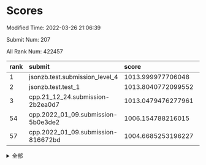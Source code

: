 # Scores

Modified Time: 2022-03-26 21:06:39

Submit Num: 207

All Rank Num: 422457

| rank |               submit               |       score        |       sigma        | pk_num |
| :--- | :--------------------------------- | :----------------- | :----------------- | :----- |
| 1    | jsonzb.test.submission_level_4     | 1013.999977706048  | 0.8253510830965528 | 8160   |
| 2    | jsonzb.test.test_1                 | 1013.8040772099552 | 0.8164738848565034 | 8167   |
| 3    | cpp.21_12_24.submission-2b2ea0d7   | 1013.0479476277961 | 0.7883509233620969 | 8166   |
| 54   | cpp.2022_01_09.submission-5b0e3de2 | 1006.154788216015  | 0.7158801088046463 | 8161   |
| 57   | cpp.2022_01_09.submission-816672bd | 1004.6685253196227 | 0.7231440479047745 | 8162   |


<details>
<summary>全部</summary>

| rank |                 submit                 |       score        |       sigma        | pk_num |
| :--- | :------------------------------------- | :----------------- | :----------------- | :----- |
| 1    | jsonzb.test.submission_level_4         | 1013.999977706048  | 0.8253510830965528 | 8160   |
| 2    | jsonzb.test.test_1                     | 1013.8040772099552 | 0.8164738848565034 | 8167   |
| 3    | cpp.21_12_24.submission-2b2ea0d7       | 1013.0479476277961 | 0.7883509233620969 | 8166   |
| 4    | gobigger.level_3.submission_level_3_48 | 1011.8105892690156 | 0.7681634634673203 | 8161   |
| 5    | gobigger.level_3.submission_level_3_11 | 1011.7454772404158 | 0.759634447096534  | 8166   |
| 6    | gobigger.level_3.submission_level_3_2  | 1011.5727232981201 | 0.779405539247406  | 8164   |
| 7    | gobigger.level_3.submission_level_3_29 | 1011.3730632665404 | 0.7768969242840261 | 8165   |
| 8    | gobigger.level_3.submission_level_3_19 | 1010.9618211074911 | 0.796978895802735  | 8159   |
| 9    | gobigger.level_3.submission_level_3_26 | 1010.9007290347075 | 0.7761080182366092 | 8160   |
| 10   | gobigger.level_3.submission_level_3_6  | 1010.7721098440056 | 0.7617349274001705 | 8169   |
| 11   | gobigger.level_3.submission_level_3_5  | 1010.7662368809118 | 0.7656945014468606 | 8161   |
| 12   | gobigger.level_3.submission_level_3_18 | 1010.6495252023212 | 0.7474454860563284 | 8161   |
| 13   | gobigger.level_3.submission_level_3_30 | 1010.642788885015  | 0.7716840494061189 | 8160   |
| 14   | gobigger.level_3.submission_level_3_21 | 1010.5707041848605 | 0.7320781366984248 | 8166   |
| 15   | gobigger.level_3.submission_level_3_31 | 1010.5340042795839 | 0.7619236460223019 | 8163   |
| 16   | gobigger.level_3.submission_level_3_39 | 1010.4890703475553 | 0.7521542416435897 | 8166   |
| 17   | gobigger.level_3.submission_level_3_14 | 1010.4606111837815 | 0.7623040130019706 | 8163   |
| 18   | gobigger.level_3.submission_level_3_43 | 1010.3750177526572 | 0.7670743991828003 | 8168   |
| 19   | gobigger.level_3.submission_level_3_13 | 1010.3416379581836 | 0.7455791608796373 | 8169   |
| 20   | gobigger.level_3.submission_level_3_3  | 1010.1643122786522 | 0.746576469195601  | 8164   |
| 21   | gobigger.level_3.submission_level_3_0  | 1010.0126154364011 | 0.7449592570443522 | 8160   |
| 22   | gobigger.level_3.submission_level_3_37 | 1009.9760144541928 | 0.7348777879174135 | 8164   |
| 23   | gobigger.level_3.submission_level_3_38 | 1009.9725828886883 | 0.7599828568844178 | 8162   |
| 24   | gobigger.level_3.submission_level_3_42 | 1009.957728549432  | 0.7586677112170699 | 8159   |
| 25   | gobigger.level_3.submission_level_3_40 | 1009.9153182648192 | 0.7533287774120655 | 8165   |
| 26   | gobigger.level_3.submission_level_3_33 | 1009.9019917908263 | 0.7733572085362881 | 8164   |
| 27   | gobigger.level_3.submission_level_3_25 | 1009.8741851046545 | 0.7667802917730768 | 8165   |
| 28   | gobigger.level_3.submission_level_3_36 | 1009.8085052000756 | 0.7339430976223748 | 8166   |
| 29   | gobigger.level_3.submission_level_3_44 | 1009.7904594208502 | 0.7441587054201018 | 8166   |
| 30   | gobigger.level_3.submission_level_3_49 | 1009.7578393937861 | 0.7794780700654969 | 8165   |
| 31   | gobigger.level_3.submission_level_3_45 | 1009.7399742286261 | 0.7345131378793341 | 8164   |
| 32   | gobigger.level_3.submission_level_3_7  | 1009.7012713392967 | 0.7560557617066558 | 8169   |
| 33   | gobigger.level_3.submission_level_3_20 | 1009.6828583489714 | 0.7426427101695549 | 8167   |
| 34   | gobigger.level_3.submission_level_3_17 | 1009.6392828891225 | 0.7403108518147546 | 8158   |
| 35   | gobigger.level_3.submission_level_3_12 | 1009.6258463586396 | 0.7827287657646134 | 8161   |
| 36   | gobigger.level_3.submission_level_3_46 | 1009.6214217924326 | 0.7577399248126806 | 8165   |
| 37   | gobigger.level_3.submission_level_3_41 | 1009.5704926343351 | 0.7625633380575816 | 8162   |
| 38   | gobigger.level_3.submission_level_3_16 | 1009.5529735095482 | 0.7538359492037003 | 8167   |
| 39   | gobigger.level_3.submission_level_3_47 | 1009.4411941800735 | 0.759315830281807  | 8159   |
| 40   | gobigger.level_3.submission_level_3_35 | 1009.4147140711211 | 0.742381525390423  | 8166   |
| 41   | gobigger.level_3.submission_level_3_27 | 1009.4071497242059 | 0.7591735463255866 | 8163   |
| 42   | gobigger.level_3.submission_level_3_9  | 1009.3835188327452 | 0.7589149796159382 | 8165   |
| 43   | gobigger.level_3.submission_level_3_4  | 1009.3438998214239 | 0.7563708759009832 | 8161   |
| 44   | gobigger.level_3.submission_level_3_15 | 1009.2315189963864 | 0.7459403158304067 | 8159   |
| 45   | gobigger.level_3.submission_level_3_10 | 1009.1639529868501 | 0.7406449795032168 | 8164   |
| 46   | gobigger.level_3.submission_level_3_32 | 1009.1459544562001 | 0.7727987572123777 | 8161   |
| 47   | gobigger.level_3.submission_level_3_23 | 1009.1400118587555 | 0.7258895600996046 | 8164   |
| 48   | gobigger.level_3.submission_level_3_24 | 1009.0346589109422 | 0.7469068787337922 | 8166   |
| 49   | gobigger.level_3.submission_level_3_8  | 1008.9822490972847 | 0.7382784171447804 | 8166   |
| 50   | gobigger.level_3.submission_level_3_22 | 1008.8250554982429 | 0.7477131634635523 | 8161   |
| 51   | gobigger.level_3.submission_level_3_1  | 1008.7154636034356 | 0.7562976819894387 | 8164   |
| 52   | gobigger.level_3.submission_level_3_28 | 1008.2056597090661 | 0.7311878463707557 | 8165   |
| 53   | gobigger.level_3.submission_level_3_34 | 1007.9456049829996 | 0.7405458933421465 | 8162   |
| 54   | cpp.2022_01_09.submission-5b0e3de2     | 1006.154788216015  | 0.7158801088046463 | 8161   |
| 55   | gobigger.level_1.submission_level_1_41 | 1004.8910341171992 | 0.7146520673898561 | 8167   |
| 56   | gobigger.level_1.submission_level_1_2  | 1004.8744632364825 | 0.7259975133719411 | 8164   |
| 57   | cpp.2022_01_09.submission-816672bd     | 1004.6685253196227 | 0.7231440479047745 | 8162   |
| 58   | gobigger.level_1.submission_level_1_32 | 1004.649269065557  | 0.714738189733664  | 8165   |
| 59   | gobigger.level_1.submission_level_1_28 | 1004.548509743404  | 0.7310870171262467 | 8167   |
| 60   | gobigger.level_1.submission_level_1_27 | 1004.4010189350599 | 0.7007400056280195 | 8170   |
| 61   | gobigger.level_1.submission_level_1_34 | 1004.3779249964987 | 0.7131016631357584 | 8156   |
| 62   | gobigger.level_1.submission_level_1_14 | 1004.3721874022019 | 0.7139599386765355 | 8161   |
| 63   | gobigger.level_1.submission_level_1_43 | 1004.205747069738  | 0.7241774359741042 | 8164   |
| 64   | gobigger.level_1.submission_level_1_1  | 1004.1993211372692 | 0.7144885675825065 | 8168   |
| 65   | gobigger.level_1.submission_level_1_3  | 1004.1579569313636 | 0.724286228354712  | 8162   |
| 66   | gobigger.level_1.submission_level_1_7  | 1004.1533591694154 | 0.7360183541567318 | 8166   |
| 67   | gobigger.level_1.submission_level_1_22 | 1003.9713367131061 | 0.7107975007135157 | 8159   |
| 68   | gobigger.level_1.submission_level_1_13 | 1003.9586157812448 | 0.7280572734435113 | 8161   |
| 69   | gobigger.level_1.submission_level_1_18 | 1003.889480600904  | 0.7178384386068836 | 8160   |
| 70   | gobigger.level_1.submission_level_1_47 | 1003.7371864715825 | 0.7125338989010734 | 8170   |
| 71   | gobigger.level_1.submission_level_1_11 | 1003.7220971951672 | 0.7242272980024322 | 8164   |
| 72   | gobigger.level_1.submission_level_1_20 | 1003.5965323790564 | 0.7311477544095958 | 8164   |
| 73   | gobigger.level_1.submission_level_1_9  | 1003.5595797126863 | 0.714759897530654  | 8163   |
| 74   | gobigger.level_1.submission_level_1_8  | 1003.5122086160719 | 0.7155551251188165 | 8166   |
| 75   | gobigger.level_1.submission_level_1_23 | 1003.4931165190566 | 0.7251088026374691 | 8165   |
| 76   | gobigger.level_1.submission_level_1_24 | 1003.4770187508997 | 0.7258574254616342 | 8167   |
| 77   | gobigger.level_1.submission_level_1_15 | 1003.4075374749649 | 0.7220088804160767 | 8167   |
| 78   | gobigger.level_1.submission_level_1_40 | 1003.3753024333704 | 0.7060400596128324 | 8163   |
| 79   | gobigger.level_1.submission_level_1_10 | 1003.3660730699035 | 0.7224971984380373 | 8167   |
| 80   | gobigger.level_1.submission_level_1_19 | 1003.3487851397393 | 0.7252543952574053 | 8158   |
| 81   | gobigger.level_1.submission_level_1_39 | 1003.3166879801793 | 0.7129191285484013 | 8158   |
| 82   | gobigger.level_1.submission_level_1_33 | 1003.3051663195816 | 0.7111847783540357 | 8160   |
| 83   | gobigger.level_1.submission_level_1_46 | 1003.2540210456513 | 0.7118595411116738 | 8159   |
| 84   | gobigger.level_1.submission_level_1_26 | 1003.245716030562  | 0.7143069026650221 | 8162   |
| 85   | gobigger.level_1.submission_level_1_5  | 1003.1976210428506 | 0.7109007722660631 | 8163   |
| 86   | gobigger.level_1.submission_level_1_29 | 1003.156409975299  | 0.7155952862019013 | 8163   |
| 87   | gobigger.level_1.submission_level_1_35 | 1003.1107058976223 | 0.7233327787950428 | 8171   |
| 88   | gobigger.level_1.submission_level_1_30 | 1003.0893583265898 | 0.7150892491911223 | 8166   |
| 89   | gobigger.level_1.submission_level_1_49 | 1002.9148169034999 | 0.7146439427619221 | 8164   |
| 90   | gobigger.level_1.submission_level_1_45 | 1002.7094659479399 | 0.7128947042052123 | 8163   |
| 91   | gobigger.level_1.submission_level_1_17 | 1002.6725767081715 | 0.7071491186103882 | 8163   |
| 92   | gobigger.level_1.submission_level_1_42 | 1002.6636352510905 | 0.7110985332333201 | 8164   |
| 93   | gobigger.level_1.submission_level_1_21 | 1002.6427514890427 | 0.71509288654471   | 8163   |
| 94   | gobigger.level_1.submission_level_1_38 | 1002.5972098255515 | 0.7206878235639511 | 8165   |
| 95   | gobigger.level_1.submission_level_1_44 | 1002.4914707075275 | 0.7128716816695074 | 8168   |
| 96   | gobigger.level_1.submission_level_1_36 | 1002.4500308425227 | 0.7247213994885666 | 8158   |
| 97   | gobigger.level_1.submission_level_1_6  | 1002.4434127404907 | 0.710501733827169  | 8169   |
| 98   | gobigger.level_1.submission_level_1_0  | 1002.3552275319707 | 0.7024154362282589 | 8168   |
| 99   | gobigger.level_1.submission_level_1_16 | 1002.2826776389518 | 0.7093408973028986 | 8166   |
| 100  | gobigger.level_1.submission_level_1_37 | 1002.1952743090275 | 0.7167120895970431 | 8164   |
| 101  | gobigger.level_1.submission_level_1_48 | 1002.1674484858115 | 0.7143528563478008 | 8162   |
| 102  | gobigger.level_1.submission_level_1_25 | 1002.1543457628189 | 0.7028938132204001 | 8164   |
| 103  | gobigger.level_1.submission_level_1_12 | 1001.9260602352454 | 0.7155225862268539 | 8162   |
| 104  | gobigger.level_1.submission_level_1_4  | 1001.7783223251159 | 0.7122889247659904 | 8166   |
| 105  | gobigger.level_1.submission_level_1_31 | 1001.6891165030383 | 0.7229376255825418 | 8161   |
| 106  | gobigger.random.submission_random_44   | 997.8343277578022  | 0.7014517631468941 | 8166   |
| 107  | gobigger.random.submission_random_19   | 997.3936085618097  | 0.7157141164740856 | 8166   |
| 108  | gobigger.random.submission_random_35   | 997.2297758587968  | 0.7081894606682068 | 8162   |
| 109  | gobigger.random.submission_random_25   | 997.1767496177677  | 0.7059967696139249 | 8164   |
| 110  | gobigger.random.submission_random_28   | 997.1499858063153  | 0.7147680716149375 | 8166   |
| 111  | gobigger.random.submission_random_30   | 997.0447385134926  | 0.7032388013974941 | 8162   |
| 112  | gobigger.random.submission_random_27   | 996.8592191773387  | 0.6983772987190023 | 8160   |
| 113  | gobigger.random.submission_random_6    | 996.7558533486614  | 0.7105286361762199 | 8167   |
| 114  | gobigger.random.submission_random_24   | 996.7191888493248  | 0.6976098420303402 | 8160   |
| 115  | gobigger.random.submission_random_20   | 996.7017669908892  | 0.7157445544411262 | 8163   |
| 116  | gobigger.random.submission_random_47   | 996.6926766826643  | 0.7100235849416164 | 8163   |
| 117  | gobigger.random.submission_random_38   | 996.6092766241427  | 0.7099722144921815 | 8163   |
| 118  | gobigger.random.submission_random_14   | 996.5559716878962  | 0.7058469963697813 | 8162   |
| 119  | gobigger.random.submission_random_21   | 996.5517076289906  | 0.6981801109764325 | 8162   |
| 120  | gobigger.random.submission_random_11   | 996.5319057440132  | 0.7224282470304453 | 8165   |
| 121  | gobigger.random.submission_random_36   | 996.4701024978424  | 0.7183066073556388 | 8165   |
| 122  | gobigger.random.submission_random_41   | 996.3789326364249  | 0.7187261642203583 | 8164   |
| 123  | gobigger.random.submission_random_0    | 996.2730738819553  | 0.7145012051032239 | 8160   |
| 124  | gobigger.random.submission_random_16   | 996.233983207074   | 0.7150239508472076 | 8165   |
| 125  | gobigger.random.submission_random_29   | 996.2122483695528  | 0.7062582189211912 | 8167   |
| 126  | gobigger.random.submission_random_26   | 996.2036350935492  | 0.7097986267139657 | 8165   |
| 127  | gobigger.random.submission_random_45   | 996.0909899267058  | 0.7053841010568337 | 8163   |
| 128  | gobigger.random.submission_random_10   | 996.064271923183   | 0.7038273096743062 | 8158   |
| 129  | gobigger.random.submission_random_33   | 996.047819545019   | 0.7191559865268039 | 8164   |
| 130  | gobigger.random.submission_random_40   | 996.0409929756787  | 0.7200139549137079 | 8164   |
| 131  | gobigger.random.submission_random_5    | 996.0224093048989  | 0.717300670061195  | 8155   |
| 132  | gobigger.random.submission_random_8    | 996.0132562136118  | 0.7055464772005374 | 8163   |
| 133  | gobigger.random.submission_random_43   | 995.992421209137   | 0.7105419695022163 | 8164   |
| 134  | gobigger.random.submission_random_48   | 995.8189134358157  | 0.7043287731028464 | 8163   |
| 135  | gobigger.random.submission_random_7    | 995.7895650965294  | 0.7118221967732751 | 8162   |
| 136  | gobigger.random.submission_random_42   | 995.7835069551916  | 0.7330445662394225 | 8156   |
| 137  | gobigger.random.submission_random_2    | 995.7102920487359  | 0.7148383672218586 | 8164   |
| 138  | gobigger.random.submission_random_37   | 995.6362730956919  | 0.7165670478898272 | 8162   |
| 139  | gobigger.random.submission_random_12   | 995.5415721491307  | 0.7010978301364142 | 8166   |
| 140  | gobigger.random.submission_random_3    | 995.5295279469747  | 0.718507075329952  | 8161   |
| 141  | gobigger.random.submission_random_34   | 995.4882066169547  | 0.7200616673717596 | 8158   |
| 142  | gobigger.random.submission_random_15   | 995.40542110856    | 0.7199263590115023 | 8168   |
| 143  | gobigger.random.submission_random_17   | 995.3982336839861  | 0.7096691774159803 | 8168   |
| 144  | gobigger.random.submission_random_1    | 995.3543739631106  | 0.7156189747702608 | 8163   |
| 145  | gobigger.random.submission_random_9    | 995.3227931375568  | 0.7088847137197231 | 8163   |
| 146  | gobigger.random.submission_random_18   | 995.265110488014   | 0.716158788518868  | 8166   |
| 147  | gobigger.random.submission_random_23   | 995.2510176065944  | 0.7070223853599775 | 8166   |
| 148  | gobigger.random.submission_random_13   | 995.2424514093254  | 0.6926677407707345 | 8167   |
| 149  | gobigger.random.submission_random_31   | 995.1300697648263  | 0.7213787095488945 | 8157   |
| 150  | gobigger.random.submission_random_4    | 995.0803659052681  | 0.718282501945425  | 8162   |
| 151  | gobigger.random.submission_random_32   | 995.0411602835886  | 0.7198299013770953 | 8160   |
| 152  | gobigger.random.submission_random_22   | 994.8543013274037  | 0.7231931081637232 | 8165   |
| 153  | gobigger.random.submission_random_46   | 994.791932258453   | 0.7178089323089943 | 8161   |
| 154  | gobigger.random.submission_random_39   | 994.6419542242065  | 0.7208100093691366 | 8165   |
| 155  | gobigger.level_2.submission_level_2_22 | 994.2980875797074  | 0.7237399721390522 | 8169   |
| 156  | gobigger.level_2.submission_level_2_38 | 994.1505117770648  | 0.7325402398936373 | 8163   |
| 157  | gobigger.random.submission_random_49   | 994.0596898051236  | 0.708854546928587  | 8159   |
| 158  | gobigger.level_2.submission_level_2_41 | 993.6678358589545  | 0.736083142990508  | 8162   |
| 159  | gobigger.level_2.submission_level_2_29 | 993.4922079309557  | 0.7311568731115311 | 8164   |
| 160  | gobigger.level_2.submission_level_2_32 | 993.4078981537399  | 0.7411040782024666 | 8164   |
| 161  | gobigger.level_2.submission_level_2_1  | 993.375166564391   | 0.7319159985184926 | 8166   |
| 162  | gobigger.level_2.submission_level_2_17 | 993.3123887368173  | 0.7482349414509704 | 8167   |
| 163  | gobigger.level_2.submission_level_2_43 | 993.1751120718518  | 0.7561659601084568 | 8163   |
| 164  | gobigger.level_2.submission_level_2_36 | 993.1656179456355  | 0.7316169661482761 | 8162   |
| 165  | gobigger.level_2.submission_level_2_26 | 993.1029386405133  | 0.7490152503984536 | 8165   |
| 166  | gobigger.level_2.submission_level_2_37 | 993.0392608728638  | 0.7472649413215621 | 8161   |
| 167  | gobigger.level_2.submission_level_2_28 | 992.9970910969461  | 0.746963914275985  | 8166   |
| 168  | gobigger.level_2.submission_level_2_5  | 992.993862446807   | 0.7276589127304889 | 8170   |
| 169  | gobigger.level_2.submission_level_2_10 | 992.9662771645496  | 0.7309994219752795 | 8163   |
| 170  | gobigger.level_2.submission_level_2_12 | 992.8619158732167  | 0.7407024467427524 | 8165   |
| 171  | gobigger.level_2.submission_level_2_47 | 992.8603577495583  | 0.739997905595435  | 8164   |
| 172  | gobigger.level_2.submission_level_2_6  | 992.7266028117432  | 0.7174199086248245 | 8161   |
| 173  | gobigger.level_2.submission_level_2_42 | 992.6633568370709  | 0.7290292544581725 | 8153   |
| 174  | gobigger.level_2.submission_level_2_4  | 992.4395041878346  | 0.7646163881232672 | 8163   |
| 175  | gobigger.level_2.submission_level_2_30 | 992.4303055390619  | 0.7418202447525876 | 8165   |
| 176  | gobigger.level_2.submission_level_2_0  | 992.3451337607686  | 0.734976677184609  | 8163   |
| 177  | gobigger.level_2.submission_level_2_18 | 992.3021517927017  | 0.7563483848251189 | 8169   |
| 178  | gobigger.level_2.submission_level_2_23 | 992.2207681324677  | 0.7443718402872809 | 8165   |
| 179  | gobigger.level_2.submission_level_2_19 | 992.0953590486923  | 0.7385068369940594 | 8161   |
| 180  | gobigger.level_2.submission_level_2_27 | 992.0937920592584  | 0.7565962755207463 | 8162   |
| 181  | gobigger.level_2.submission_level_2_31 | 992.0635622596253  | 0.7462242595262433 | 8161   |
| 182  | gobigger.level_2.submission_level_2_45 | 992.0165545649586  | 0.7464693746041675 | 8164   |
| 183  | gobigger.level_2.submission_level_2_13 | 991.9252383799294  | 0.7597036679307366 | 8159   |
| 184  | gobigger.level_2.submission_level_2_40 | 991.897612530659   | 0.7284003518378555 | 8164   |
| 185  | gobigger.level_2.submission_level_2_48 | 991.850294491139   | 0.7511264393411586 | 8161   |
| 186  | gobigger.level_2.submission_level_2_34 | 991.7901530162081  | 0.7589959719533691 | 8159   |
| 187  | gobigger.level_2.submission_level_2_44 | 991.7266896720598  | 0.7392455903229215 | 8165   |
| 188  | gobigger.level_2.submission_level_2_24 | 991.4906175451728  | 0.7473182625095945 | 8166   |
| 189  | gobigger.level_2.submission_level_2_35 | 991.4840638126906  | 0.7416346415845458 | 8162   |
| 190  | gobigger.level_2.submission_level_2_7  | 991.4567506118187  | 0.763390981579665  | 8162   |
| 191  | gobigger.level_2.submission_level_2_9  | 991.4488223194359  | 0.7547082638583852 | 8167   |
| 192  | gobigger.level_2.submission_level_2_8  | 991.424949410913   | 0.7645947077451184 | 8167   |
| 193  | gobigger.level_2.submission_level_2_49 | 991.3600372127285  | 0.7378546725899224 | 8165   |
| 194  | gobigger.level_2.submission_level_2_2  | 991.2944910371266  | 0.7538375650292656 | 8163   |
| 195  | gobigger.level_2.submission_level_2_33 | 991.1777615282184  | 0.7753100970989122 | 8163   |
| 196  | gobigger.level_2.submission_level_2_15 | 991.15638014844    | 0.7576470315390911 | 8161   |
| 197  | gobigger.level_2.submission_level_2_11 | 991.1504388473315  | 0.76371489937988   | 8162   |
| 198  | gobigger.level_2.submission_level_2_25 | 991.0485159716062  | 0.751077976165009  | 8166   |
| 199  | gobigger.level_2.submission_level_2_14 | 991.0036436183954  | 0.7554183341494798 | 8160   |
| 200  | gobigger.level_2.submission_level_2_3  | 990.9549986142439  | 0.7671538625227539 | 8164   |
| 201  | gobigger.level_2.submission_level_2_39 | 990.9063691162754  | 0.747738261626572  | 8160   |
| 202  | gobigger.level_2.submission_level_2_16 | 990.634227742775   | 0.7810816183607663 | 8161   |
| 203  | gobigger.level_2.submission_level_2_21 | 990.4778115352465  | 0.7610442386966937 | 8160   |
| 204  | gobigger.level_2.submission_level_2_20 | 990.4180708538487  | 0.7552513433314246 | 8163   |
| 205  | gobigger.level_2.submission_level_2_46 | 990.3369881397394  | 0.7689549117135953 | 8164   |
| 206  | gobigger.none.submission_none_0        | 976.9905482985595  | 1.374292931900203  | 8161   |
| 207  | gobigger.none.submission_none_1        | 976.634742618169   | 1.5098972464068947 | 8163   |

</details>